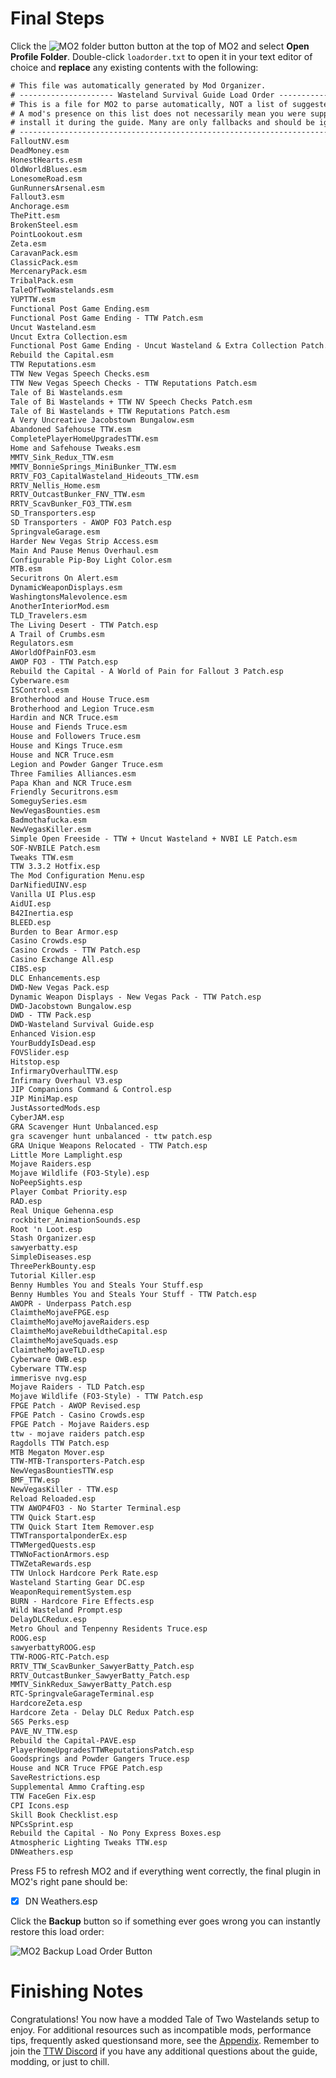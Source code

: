﻿# Final Steps

Click the ![MO2 folder button](../static/img/mo2%20folders.webp) button at the top of MO2 and select
**Open Profile Folder**. Double-click `loadorder.txt` to open it in your text editor of choice and
**replace** any existing contents with the following:

```txt title="C:\Users\<YOUR USERNAME>\AppData\Local\ModOrganizer\TTW\profiles\Default\loadorder.txt"
# This file was automatically generated by Mod Organizer.
# --------------------- Wasteland Survival Guide Load Order -------------------.
# This is a file for MO2 to parse automatically, NOT a list of suggested mods! |
# A mod's presence on this list does not necessarily mean you were supposed to |
# install it during the guide. Many are only fallbacks and should be ignored.  |
# -----------------------------------------------------------------------------`
FalloutNV.esm
DeadMoney.esm
HonestHearts.esm
OldWorldBlues.esm
LonesomeRoad.esm
GunRunnersArsenal.esm
Fallout3.esm
Anchorage.esm
ThePitt.esm
BrokenSteel.esm
PointLookout.esm
Zeta.esm
CaravanPack.esm
ClassicPack.esm
MercenaryPack.esm
TribalPack.esm
TaleOfTwoWastelands.esm
YUPTTW.esm
Functional Post Game Ending.esm
Functional Post Game Ending - TTW Patch.esm
Uncut Wasteland.esm
Uncut Extra Collection.esm
Functional Post Game Ending - Uncut Wasteland & Extra Collection Patch.esm
Rebuild the Capital.esm
TTW Reputations.esm
TTW New Vegas Speech Checks.esm
TTW New Vegas Speech Checks - TTW Reputations Patch.esm
Tale of Bi Wastelands.esm
Tale of Bi Wastelands + TTW NV Speech Checks Patch.esm
Tale of Bi Wastelands + TTW Reputations Patch.esm
A Very Uncreative Jacobstown Bungalow.esm
Abandoned Safehouse TTW.esm
CompletePlayerHomeUpgradesTTW.esm
Home and Safehouse Tweaks.esm
MMTV_Sink_Redux_TTW.esm
MMTV_BonnieSprings_MiniBunker_TTW.esm
RRTV_FO3_CapitalWasteland_Hideouts_TTW.esm
RRTV_Nellis_Home.esm
RRTV_OutcastBunker_FNV_TTW.esm
RRTV_ScavBunker_FO3_TTW.esm
SD_Transporters.esp
SD Transporters - AWOP FO3 Patch.esp
SpringvaleGarage.esm
Harder New Vegas Strip Access.esm
Main And Pause Menus Overhaul.esm
Configurable Pip-Boy Light Color.esm
MTB.esm
Securitrons On Alert.esm
DynamicWeaponDisplays.esm
WashingtonsMalevolence.esm
AnotherInteriorMod.esm
TLD_Travelers.esm
The Living Desert - TTW Patch.esp
A Trail of Crumbs.esm
Regulators.esm
AWorldOfPainFO3.esm
AWOP FO3 - TTW Patch.esp
Rebuild the Capital - A World of Pain for Fallout 3 Patch.esp
Cyberware.esm
ISControl.esm
Brotherhood and House Truce.esm
Brotherhood and Legion Truce.esm
Hardin and NCR Truce.esm
House and Fiends Truce.esm
House and Followers Truce.esm
House and Kings Truce.esm
House and NCR Truce.esm
Legion and Powder Ganger Truce.esm
Three Families Alliances.esm
Papa Khan and NCR Truce.esm
Friendly Securitrons.esm
SomeguySeries.esm
NewVegasBounties.esm
Badmothafucka.esm
NewVegasKiller.esm
Simple Open Freeside - TTW + Uncut Wasteland + NVBI LE Patch.esm
SOF-NVBILE Patch.esm
Tweaks TTW.esm
TTW 3.3.2 Hotfix.esp
The Mod Configuration Menu.esp
DarNifiedUINV.esp
Vanilla UI Plus.esp
AidUI.esp
B42Inertia.esp
BLEED.esp
Burden to Bear Armor.esp
Casino Crowds.esp
Casino Crowds - TTW Patch.esp
Casino Exchange All.esp
CIBS.esp
DLC Enhancements.esp
DWD-New Vegas Pack.esp
Dynamic Weapon Displays - New Vegas Pack - TTW Patch.esp
DWD-Jacobstown Bungalow.esp
DWD - TTW Pack.esp
DWD-Wasteland Survival Guide.esp
Enhanced Vision.esp
YourBuddyIsDead.esp
FOVSlider.esp
Hitstop.esp
InfirmaryOverhaulTTW.esp
Infirmary Overhaul V3.esp
JIP Companions Command & Control.esp
JIP MiniMap.esp
JustAssortedMods.esp
CyberJAM.esp
GRA Scavenger Hunt Unbalanced.esp
gra scavenger hunt unbalanced - ttw patch.esp
GRA Unique Weapons Relocated - TTW Patch.esp
Little More Lamplight.esp
Mojave Raiders.esp
Mojave Wildlife (FO3-Style).esp
NoPeepSights.esp
Player Combat Priority.esp
RAD.esp
Real Unique Gehenna.esp
rockbiter_AnimationSounds.esp
Root 'n Loot.esp
Stash Organizer.esp
sawyerbatty.esp
SimpleDiseases.esp
ThreePerkBounty.esp
Tutorial Killer.esp
Benny Humbles You and Steals Your Stuff.esp
Benny Humbles You and Steals Your Stuff - TTW Patch.esp
AWOPR - Underpass Patch.esp
ClaimtheMojaveFPGE.esp
ClaimtheMojaveMojaveRaiders.esp
ClaimtheMojaveRebuildtheCapital.esp
ClaimtheMojaveSquads.esp
ClaimtheMojaveTLD.esp
Cyberware OWB.esp
Cyberware TTW.esp
immerisve nvg.esp
Mojave Raiders - TLD Patch.esp
Mojave Wildlife (FO3-Style) - TTW Patch.esp
FPGE Patch - AWOP Revised.esp
FPGE Patch - Casino Crowds.esp
FPGE Patch - Mojave Raiders.esp
ttw - mojave raiders patch.esp
Ragdolls TTW Patch.esp
MTB Megaton Mover.esp
TTW-MTB-Transporters-Patch.esp
NewVegasBountiesTTW.esp
BMF_TTW.esp
NewVegasKiller - TTW.esp
Reload Reloaded.esp
TTW AWOP4FO3 - No Starter Terminal.esp
TTW Quick Start.esp
TTW Quick Start Item Remover.esp
TTWTransportalponderEx.esp
TTWMergedQuests.esp
TTWNoFactionArmors.esp
TTWZetaRewards.esp
TTW Unlock Hardcore Perk Rate.esp
Wasteland Starting Gear DC.esp
WeaponRequirementSystem.esp
BURN - Hardcore Fire Effects.esp
Wild Wasteland Prompt.esp
DelayDLCRedux.esp
Metro Ghoul and Tenpenny Residents Truce.esp
ROOG.esp
sawyerbattyROOG.esp
TTW-ROOG-RTC-Patch.esp
RRTV_TTW_ScavBunker_SawyerBatty_Patch.esp
RRTV_OutcastBunker_SawyerBatty_Patch.esp
MMTV_SinkRedux_SawyerBatty_Patch.esp
RTC-SpringvaleGarageTerminal.esp
HardcoreZeta.esp
Hardcore Zeta - Delay DLC Redux Patch.esp
S6S Perks.esp
PAVE_NV_TTW.esp
Rebuild the Capital-PAVE.esp
PlayerHomeUpgradesTTWReputationsPatch.esp
Goodsprings and Powder Gangers Truce.esp
House and NCR Truce FPGE Patch.esp
SaveRestrictions.esp
Supplemental Ammo Crafting.esp
TTW FaceGen Fix.esp
CPI Icons.esp
Skill Book Checklist.esp
NPCsSprint.esp
Rebuild the Capital - No Pony Express Boxes.esp
Atmospheric Lighting Tweaks TTW.esp
DNWeathers.esp
```

Press F5 to refresh MO2 and if everything went correctly, the final plugin in MO2's right pane should be:

- [x] DN Weathers.esp

Click the **Backup** button so if something ever goes wrong
you can instantly restore this load order:

![MO2 Backup Load Order Button](../static/img/backup.png)

# Finishing Notes

Congratulations! You now have a modded Tale of Two Wastelands setup to enjoy. For additional resources such as
incompatible mods, performance tips, frequently asked questionsand more, see the [Appendix](appendix). Remember
to join the [TTW Discord](https://discord.gg/taleoftwowastelands) if you have any additional questions about the
guide, modding, or just to chill.
